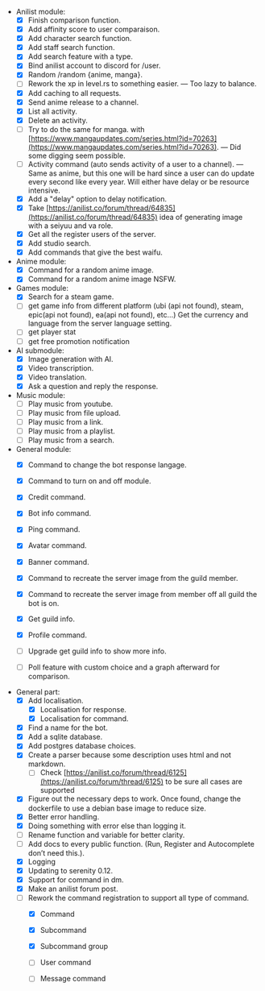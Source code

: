 - Anilist module:
  - [X] Finish comparison function.
  - [X] Add affinity score to user comparaison.
  - [X] Add character search function.
  - [X] Add staff search function.
  - [X] Add search feature with a type.
  - [X] Bind anilist account to discord for /user.
  - [X] Random /random {anime, manga}.
  - [ ] Rework the xp in level.rs to something easier. — Too lazy to balance.
  - [X] Add caching to all requests.
  - [X] Send anime release to a channel.
  - [X] List all activity.
  - [X] Delete an activity.
  - [ ] Try to do the same for manga.
    with [https://www.mangaupdates.com/series.html?id=70263](https://www.mangaupdates.com/series.html?id=70263).
    — Did some digging seem possible.
  - [ ] Activity command (auto sends activity of a user to a channel).
    — Same as anime, but this one will be hard since
    a user can do update every second like every year. Will either have delay or be resource intensive.
  - [X] Add a "delay" option to delay notification.
  - [X] Take [https://anilist.co/forum/thread/64835](https://anilist.co/forum/thread/64835) idea of generating image
    with a seiyuu and va role.
  - [X] Get all the register users of the server.
  - [X] Add studio search.
  - [X] Add commands that give the best waifu.

- Anime module:
  - [X] Command for a random anime image.
  - [X] Command for a random anime image NSFW.

- Games module:
  - [X] Search for a steam game.
  - [ ] get game info from different platform (ubi (api not found), steam, epic(api not found), ea(api not found),
    etc…)
    Get the currency and language from the server language setting.
  - [ ] get player stat
  - [ ] get free promotion notification

- AI submodule:
  - [X] Image generation with AI.
  - [X] Video transcription.
  - [X] Video translation.
  - [X] Ask a question and reply the response.

- Music module:
  - [ ] Play music from youtube.
  - [ ] Play music from file upload.
  - [ ] Play music from a link.
  - [ ] Play music from a playlist.
  - [ ] Play music from a search.

- General module:
  - [X] Command to change the bot response langage.
  - [X] Command to turn on and off module.
  - [X] Credit command.
  - [X] Bot info command.
  - [X] Ping command.
  - [X] Avatar command.
  - [X] Banner command.
  - [X] Command to recreate the server image from the guild member.
  - [X] Command to recreate the server image from member off all guild the bot is on.
  - [X] Get guild info.
  - [X] Profile command.
  - [ ] Upgrade get guild info to show more info.
  - [ ] Poll feature with custom choice and a graph afterward for comparison.


- General part:
    - [X] Add localisation.
      - [X] Localisation for response.
      - [X] Localisation for command.
    - [X] Find a name for the bot.
    - [x] Add a sqlite database.
    - [X] Add postgres database choices.
    - [X] Create a parser because some description uses html and not markdown.
      - [ ] Check [https://anilist.co/forum/thread/6125](https://anilist.co/forum/thread/6125) to be sure all cases are
        supported
    - [X] Figure out the necessary deps to work. Once found, change the dockerfile to use a debian base image to reduce
      size.
    - [X] Better error handling.
    - [X] Doing something with error else than logging it.
    - [ ] Rename function and variable for better clarity.
    - [ ] Add docs to every public function.
      (Run, Register and Autocomplete don’t need this.).
    - [X] Logging
    - [X] Updating to serenity 0.12.
    - [X] Support for command in dm.
    - [X] Make an anilist forum post.
    - [ ] Rework the command registration to support all type of command.
      - [X] Command
      - [X] Subcommand
      - [X] Subcommand group
      - [ ] User command
      - [ ] Message command
    